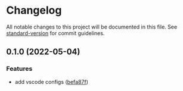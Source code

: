 # Changelog

All notable changes to this project will be documented in this file. See [standard-version](https://github.com/conventional-changelog/standard-version) for commit guidelines.

## 0.1.0 (2022-05-04)

### Features

-   add vscode configs ([befa87f](https://github.com/naviocean/node-typescript-eslint-template/commit/befa87f53d68b01917d971ff98e3afe349dcadff))
